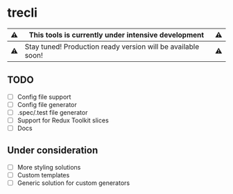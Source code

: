 # trecli

| :warning: | This tools is currently under intensive development          | :warning: |
| --------- | ------------------------------------------------------------ | --------- |
| :warning: | Stay tuned! Production ready version will be available soon! | :warning: |

## TODO

- [ ] Config file support
- [ ] Config file generator
- [ ] .spec/.test file generator
- [ ] Support for Redux Toolkit slices
- [ ] Docs

## Under consideration

- [ ] More styling solutions
- [ ] Custom templates
- [ ] Generic solution for custom generators

